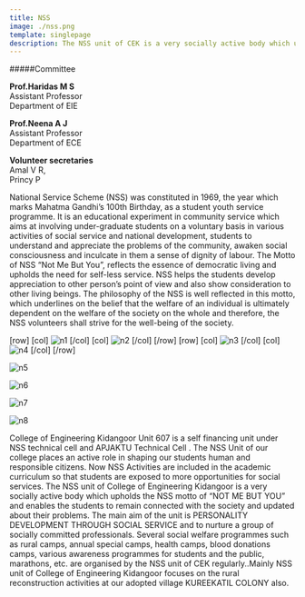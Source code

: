 ```yaml
---
title: NSS
image: ./nss.png
template: singlepage
description: The NSS unit of CEK is a very socially active body which upholds the NSS motto of "NOT ME BUT YOU" and enables the students to remain conneced with the society and updated about their problems.
---
```


#####Committee

**Prof.Haridas M S**
<br>Assistant Professor
<br>Department of EIE

**Prof.Neena A J**
<br>Assistant Professor
<br>Department of ECE

**Volunteer secretaries**
<br>Amal V R,
<br>Princy P

National Service Scheme (NSS) was constituted in 1969, the year which marks Mahatma Gandhi’s 100th Birthday, as a student youth service programme. It is an educational experiment in community service which aims at involving under-graduate students on a voluntary basis in various activities of social service and national development, students to understand and appreciate the problems of the community, awaken social consciousness and inculcate in them a sense of dignity of labour. The Motto of NSS “Not Me But You”, reflects the essence of democratic living and upholds the need for self-less service. NSS helps the students develop appreciation to other person’s point of view and also show consideration to other living beings. The philosophy of the NSS is well reflected in this motto, which underlines on the belief that the welfare of an individual is ultimately dependent on the welfare of the society on the whole and therefore, the NSS volunteers shall strive for the well-being of the society.


[row]
[col]
![n1](n1.jpg)
[/col]
[col]
![n2](n2.jpg)
[/col]
[/row]
[row]
[col]
![n3](n3.jpg)
[/col]
[col]
![n4](n4.jpg)
[/col]
[/row]

![n5](n5.jpg)

![n6](n6.jpg)

![n7](n7.jpg)

![n8](n8.jpg)



College of Engineering Kidangoor Unit 607 is a self financing unit under NSS technical cell and APJAKTU Technical Cell . The NSS Unit of our college places an active role in shaping our students human and responsible citizens. Now NSS Activities are included in the academic curriculum so that students are exposed to more opportunities for social services. The NSS unit of College of Engineering Kidangoor is a very socially active body which upholds the NSS motto of “NOT ME BUT YOU” and enables the students to remain connected with the society and updated about their problems. The main aim of the unit is PERSONALITY DEVELOPMENT THROUGH SOCIAL SERVICE and to nurture a group of socially committed professionals. Several social welfare programmes such as rural camps, annual special camps, health camps, blood donations camps, various awareness programmes for students and the public, marathons, etc. are organised by the NSS unit of CEK regularly..Mainly NSS unit of College of Engineering Kidangoor focuses on the rural reconstruction activities at our adopted village KUREEKATIL COLONY also.
